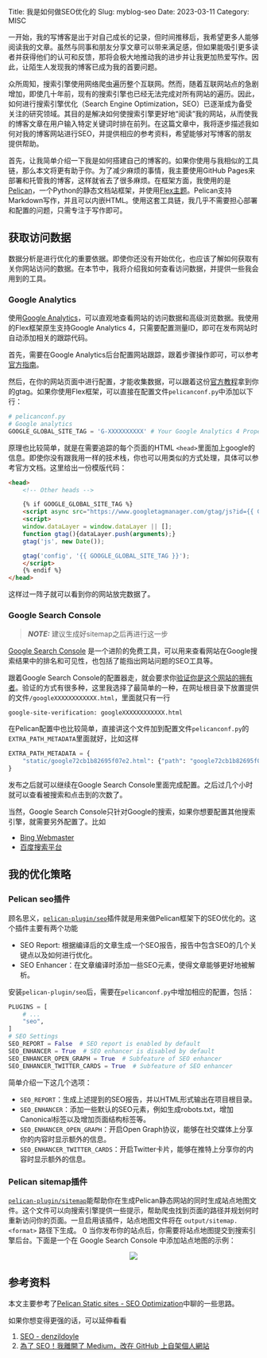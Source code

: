 Title: 我是如何做SEO优化的
Slug: myblog-seo
Date: 2023-03-11
Category: MISC

一开始，我的写博客是出于对自己成长的记录，但时间推移后，我希望更多人能够阅读我的文章。虽然与同事和朋友分享文章可以带来满足感，但如果能吸引更多读者并获得他们的认可和反馈，那将会极大地推动我的进步并让我更加热爱写作。因此，让陌生人发现我的博客已成为我的首要问题。

众所周知，搜索引擎使用网络爬虫遍历整个互联网。然而，随着互联网站点的急剧增加，即使几十年前，现有的搜索引擎也已经无法完成对所有网站的遍历。因此，如何进行搜索引擎优化（Search Engine Optimization，SEO）已逐渐成为备受关注的研究领域。其目的是解决如何使搜索引擎更好地“阅读”我的网站，从而使我的博客文章在用户输入特定关键词时排在前列。在这篇文章中，我将逐步描述我如何对我的博客网站进行SEO，并提供相应的参考资料，希望能够对写博客的朋友提供帮助。

首先，让我简单介绍一下我是如何搭建自己的博客的。如果你使用与我相似的工具链，那么本文将更有助于你。为了减少麻烦的事情，我主要使用GitHub Pages来部署和托管我的博客，这样就省去了很多麻烦。在框架方面，我使用的是[Pelican](https://getpelican.com)，一个Python的静态文档站框架，并使用[Flex主题](https://github.com/alexandrevicenzi/Flex)。Pelican支持Markdown写作，并且可以内嵌HTML。使用这套工具链，我几乎不需要担心部署和配置的问题，只需专注于写作即可。

## 获取访问数据

数据分析是进行优化的重要依据。即使你还没有开始优化，也应该了解如何获取有关你网站访问的数据。在本节中，我将介绍我如何查看访问数据，并提供一些我会用到的工具。

### Google Analytics

使用[Google Analytics](https://analytics.google.com/analytics/web/#/)，可以直观地查看网站的访问数据和高级浏览数据。我使用的Flex框架原生支持Google Analytics 4，只需要配置测量ID，即可在发布网站时自动添加相关的跟踪代码。

首先，需要在Google Analytics后台配置网站跟踪，跟着步骤操作即可，可以参考[官方指南](https://support.google.com/analytics/answer/1008080)。

然后，在你的网站页面中进行配置，才能收集数据，可以跟着这份[官方教程](https://support.google.com/analytics/answer/9539598)拿到你的gtag。如果你使用Flex框架，可以直接在配置文件`pelicanconf.py`中添加以下行：

```Python
# pelicanconf.py
# Google analytics
GOOGLE_GLOBAL_SITE_TAG = 'G-XXXXXXXXXX' # Your Google Analytics 4 Property ID
```
原理也比较简单，就是在需要追踪的每个页面的HTML `<head>`里面加上google的信息。即使你没有跟我用一样的技术栈，你也可以用类似的方式处理，具体可以参考官方文档。这里给出一份模版代码：

```html
<head>
    <!-- Other heads -->

    {% if GOOGLE_GLOBAL_SITE_TAG %}
    <script async src="https://www.googletagmanager.com/gtag/js?id={{ GOOGLE_GLOBAL_SITE_TAG }}"></script>
    <script>
    window.dataLayer = window.dataLayer || [];
    function gtag(){dataLayer.push(arguments);}
    gtag('js', new Date());

    gtag('config', '{{ GOOGLE_GLOBAL_SITE_TAG }}');
    </script>
    {% endif %}
</head>
```

这样过一阵子就可以看到你的网站放完数据了。

### Google Search Console

> **_NOTE:_** 建议生成好sitemap之后再进行这一步

[Google Search Console](https://search.google.com/search-console/about) 是一个进阶的免费工具，可以用来查看网站在Google搜索结果中的排名和可见性，也包括了能指出网站问题的SEO工具等。

跟着Google Search Console的配置器走，就会要求你[验证你是这个网站的拥有者](https://support.google.com/webmasters/answer/9008080?hl=en)。验证的方式有很多种，这里我选择了最简单的一种，在网址根目录下放置提供的文件`/googleXXXXXXXXXXXX.html`，里面就只有一行
```html
google-site-verification: googleXXXXXXXXXXXX.html
```

在Pelican配置中也比较简单，直接讲这个文件加到配置文件`pelicanconf.py`的`EXTRA_PATH_METADATA`里面就好，比如这样
```Python
EXTRA_PATH_METADATA = {
    "static/google72cb1b82695f07e2.html": {"path": "google72cb1b82695f07e2.html"},
}
```
发布之后就可以继续在Google Search Console里面完成配置。之后过几个小时就可以查看被搜索和点击到的次数了。

当然，Google Search Console只针对Google的搜索，如果你想要配置其他搜索引擎，就需要另外配置了。比如

- [Bing Webmaster](https://www.bing.com/webmasters)
- [百度搜索平台](https://ziyuan.baidu.com/)

## 我的优化策略

### Pelican seo插件

顾名思义，[`pelican-plugin/seo`](https://github.com/pelican-plugins/seo)插件就是用来做Pelican框架下的SEO优化的。这个插件主要有两个功能
- SEO Report: 根据编译后的文章生成一个SEO报告，报告中包含SEO的几个关键点以及如何进行优化。
- SEO Enhancer：在文章编译时添加一些SEO元素，使得文章能够更好地被解析。

安装`pelican-plugin/seo`后，需要在`pelicanconf.py`中增加相应的配置，包括：

```python
PLUGINS = [
    # ...
    "seo",
]
# SEO Settings
SEO_REPORT = False  # SEO report is enabled by default
SEO_ENHANCER = True  # SEO enhancer is disabled by default
SEO_ENHANCER_OPEN_GRAPH = True  # Subfeature of SEO enhancer
SEO_ENHANCER_TWITTER_CARDS = True  # Subfeature of SEO enhancer
```

简单介绍一下这几个选项：

- `SEO_REPORT`：生成上述提到的SEO报告，并以HTML形式输出在项目根目录。
- `SEO_ENHANCER`：添加一些默认的SEO元素，例如生成robots.txt，增加Canonical标签以及增加页面结构标签等。
- `SEO_ENHANCER_OPEN_GRAPH`：开启Open Graph协议，能够在社交媒体上分享你的内容时显示额外的信息。
- `SEO_ENHANCER_TWITTER_CARDS`：开启Twitter卡片，能够在推特上分享你的内容时显示额外的信息。

### Pelican sitemap插件

[`pelican-plugin/sitemap`](https://github.com/pelican-plugins/sitemap)能帮助你在生成Pelican静态网站的同时生成站点地图文件。这个文件可以向搜索引擎提供一些提示，帮助爬虫找到页面的路径并规划何时重新访问你的页面。一旦启用该插件，站点地图文件将在 `output/sitemap.<format>` 路径下生成。
0
当你发布你的站点后，你需要将站点地图提交到搜索引擎后台。下面是一个在 Google Search Console 中添加站点地图的示例：

<p align="center">
  <img src="{static}/images/7/search_console_sitemap.png" />
</p>


## 参考资料

本文主要参考了[Pelican Static sites - SEO Optimization](https://blog.kmonsoor.com/pelican-how-to-make-seo-friendly/)中聊的一些思路。

如果你想变得更强的话，可以延伸看看

1. [SEO - denzildoyle](https://gist.github.com/denzildoyle/31fe294065f606b4f612)
2. [為了 SEO！我離開了 Medium，改在 GitHub 上自架個人網站](https://kucw.github.io/blog/2021/1/from-medium-to-github/)